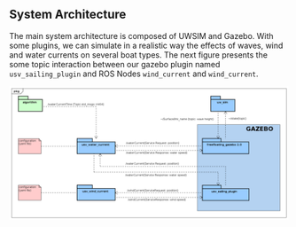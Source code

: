 
## System Architecture 

The main system architecture is composed of UWSIM and Gazebo. With some plugins, we can simulate in a realistic way the effects of waves, wind and water currents on several boat types. The next figure presents the some topic interaction between our gazebo plugin named `usv_sailing_plugin` and ROS Nodes `wind_current` and `wind_current`.

<p align="center">
  <img src="./images/ros_topics.png" width="800" alt="System Architecture"/>
</p>